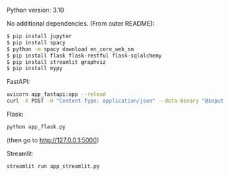 Python version: 3.10

No additional dependencies.
(From outer README):
```bash
$ pip install jupyter
$ pip install spacy
$ python -m spacy download en_core_web_sm
$ pip install flask flask-restful flask-sqlalchemy
$ pip install streamlit graphviz
$ pip install mypy
```

FastAPI:

```bash
uvicorn app_fastapi:app --reload
curl -X POST -H "Content-Type: application/json" --data-binary "@input.json" http://127.0.0.1:8000/dep
```

Flask:

```bash
python app_flask.py
```

(then go to http://127.0.0.1:5000)

Streamlit:

```bash
streamlit run app_streamlit.py
```
